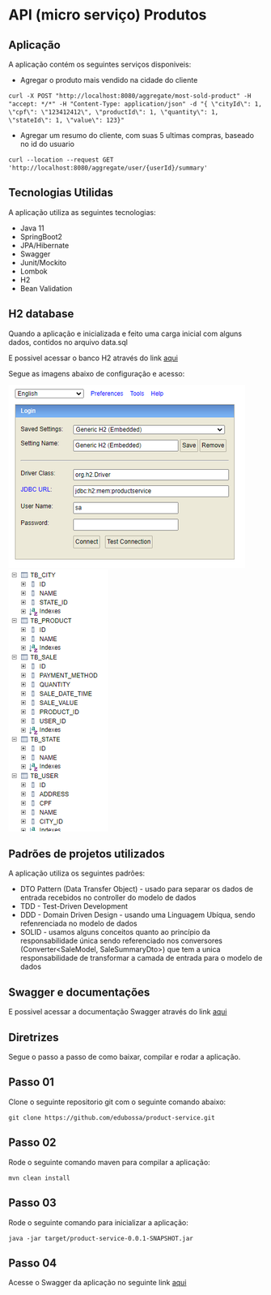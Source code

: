 API (micro serviço) Produtos
=============

Aplicação
--

A aplicação contém os seguintes serviços disponiveis:

- Agregar o produto mais vendido na cidade do cliente
 ```
curl -X POST "http://localhost:8080/aggregate/most-sold-product" -H "accept: */*" -H "Content-Type: application/json" -d "{ \"cityId\": 1, \"cpf\": \"123412412\", \"productId\": 1, \"quantity\": 1, \"stateId\": 1, \"value\": 123}"
 ```
- Agregar um resumo do cliente, com suas 5 ultimas compras, baseado no id do usuario
 ```
 curl --location --request GET 'http://localhost:8080/aggregate/user/{userId}/summary'
 ```


Tecnologias Utilidas
--

A aplicação utiliza as seguintes tecnologias:
- Java 11
- SpringBoot2
- JPA/Hibernate
- Swagger
- Junit/Mockito
- Lombok
- H2
- Bean Validation

H2 database
--

Quando a aplicação e inicializada e feito uma carga inicial com alguns dados, contidos no arquivo data.sql

E possivel acessar o banco H2 através do link [aqui](http://localhost:8080/h2-console)

Segue as imagens abaixo de configuração e acesso:

![acesso_inicial.png](acesso_inicial.png)
![dados_iniciais.png](dados_iniciais.png)


Padrões de projetos utilizados
--
A aplicação utiliza os seguintes padrões:
- DTO Pattern (Data Transfer Object) - usado para separar os dados de entrada recebidos no controller do modelo de dados
- TDD - Test-Driven Development
- DDD - Domain Driven Design - usando uma Linguagem Ubíqua, sendo refenrenciada no modelo de dados
- SOLID - usamos alguns conceitos quanto ao princípio da responsabilidade única sendo referenciado nos conversores (Converter<SaleModel, SaleSummaryDto>) 
que tem a unica responsabilidade de transformar a camada de entrada para o modelo de dados

Swagger e documentações
--
E possivel acessar a documentação Swagger através do link [aqui](http://localhost:8080/swagger-ui.html#/)

Diretrizes
--

Segue o passo a passo de como baixar, compilar e rodar a aplicação.


Passo 01
-----

Clone o seguinte repositorio git com o seguinte comando abaixo:

```
git clone https://github.com/edubossa/product-service.git
```

Passo 02
-----

Rode o seguinte comando maven para compilar a aplicação:

```
mvn clean install
```

Passo 03
-----

Rode o seguinte comando para inicializar a aplicação:

```
java -jar target/product-service-0.0.1-SNAPSHOT.jar 
```

Passo 04
-----

Acesse o Swagger da aplicação no seguinte link [aqui](http://localhost:8080/swagger-ui.html#/)
